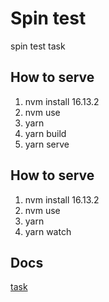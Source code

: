 # Spin test

spin test task

## How to serve

1. nvm install 16.13.2
2. nvm use
3. yarn
4. yarn build
5. yarn serve

## How to serve

1. nvm install 16.13.2
2. nvm use
3. yarn
4. yarn watch

## Docs

[task](https://spinfi.notion.site/c2feb0c7b7034dad9b01c2cdb5892cf6)

